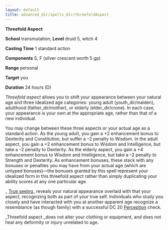 ```yaml
---
layout: default
title: advanced_dir/spells_dir/threefoldAspect
---
```

 **Threefold Aspect**

**School** transmutation; **Level** druid 5, witch 4

**Casting Time** 1 standard action

**Components** S, F (silver crescent worth 5 gp)

**Range** personal

**Target** you

**Duration** 24 hours (D)

_Threefold aspect_ allows you to shift your appearance between your natural age and three idealized age categories: young adult (youth_dir/maiden), adulthood (father_dir/mother), or elderly (elder_dir/crone). In each case, your appearance is your own at the appropriate age, rather than that of a new individual.

You may change between these three aspects or your actual age as a standard action. As the young adult, you gain a +2 enhancement bonus to Dexterity and Constitution, but suffer a –2 penalty to Wisdom. In the adult aspect, you gain a +2 enhancement bonus to Wisdom and Intelligence, but take a –2 penalty to Dexterity. As the elderly aspect, you gain a +4 enhancement bonus to Wisdom and Intelligence, but take a –2 penalty to Strength and Dexterity. As enhancement bonuses, these stack with any bonuses or penalties you may have from your actual age (which are untyped bonuses)—the bonuses granted by this spell represent your idealized form in this threefold aspect rather than simply duplicating your ability scores at any one particular age.

_ [True seeing](../../spells_dir/trueSeeing#_true-seeing)_ reveals your natural appearance overlaid with that your aspect, recognizing both as part of your true self. Individuals who study you closely and have interacted with you at another apparent age recognize a resemblance (as though family) with a successful DC 20 [Perception](../../skills_dir/perception#_perception) check.

_Threefold aspect _does not alter your clothing or equipment, and does not heal any deformity or injury unrelated to age.

